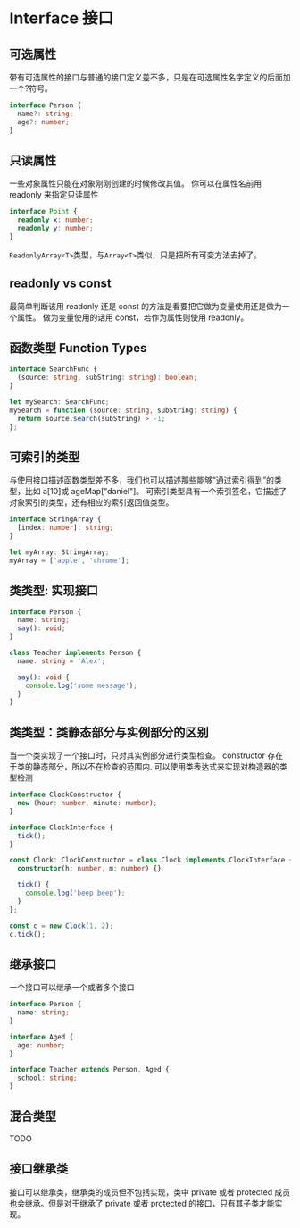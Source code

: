 # Interface 接口

## 可选属性

带有可选属性的接口与普通的接口定义差不多，只是在可选属性名字定义的后面加一个?符号。

```typescript
interface Person {
  name?: string;
  age?: number;
}
```

## 只读属性

一些对象属性只能在对象刚刚创建的时候修改其值。 你可以在属性名前用 readonly 来指定只读属性

```typescript
interface Point {
  readonly x: number;
  readonly y: number;
}
```

`ReadonlyArray<T>`类型，与`Array<T>`类似，只是把所有可变方法去掉了。

## readonly vs const

最简单判断该用 readonly 还是 const 的方法是看要把它做为变量使用还是做为一个属性。 做为变量使用的话用 const，若作为属性则使用 readonly。

## 函数类型 Function Types

```typescript
interface SearchFunc {
  (source: string, subString: string): boolean;
}

let mySearch: SearchFunc;
mySearch = function (source: string, subString: string) {
  return source.search(subString) > -1;
};
```

## 可索引的类型

与使用接口描述函数类型差不多，我们也可以描述那些能够“通过索引得到”的类型，比如 a[10]或 ageMap["daniel"]。 可索引类型具有一个索引签名，它描述了对象索引的类型，还有相应的索引返回值类型。

```typescript
interface StringArray {
  [index: number]: string;
}

let myArray: StringArray;
myArray = ['apple', 'chrome'];
```

## 类类型: 实现接口

```typescript
interface Person {
  name: string;
  say(): void;
}

class Teacher implements Person {
  name: string = 'Alex';

  say(): void {
    console.log('some message');
  }
}
```

## 类类型：类静态部分与实例部分的区别

当一个类实现了一个接口时，只对其实例部分进行类型检查。 constructor 存在于类的静态部分，所以不在检查的范围内. 可以使用类表达式来实现对构造器的类型检测

```typescript
interface ClockConstructor {
  new (hour: number, minute: number);
}

interface ClockInterface {
  tick();
}

const Clock: ClockConstructor = class Clock implements ClockInterface {
  constructor(h: number, m: number) {}

  tick() {
    console.log('beep beep');
  }
};

const c = new Clock(1, 2);
c.tick();
```

## 继承接口

一个接口可以继承一个或者多个接口

```typescript
interface Person {
  name: string;
}

interface Aged {
  age: number;
}

interface Teacher extends Person, Aged {
  school: string;
}
```

## 混合类型

TODO

## 接口继承类

接口可以继承类，继承类的成员但不包括实现，类中 private 或者 protected 成员也会继承。但是对于继承了 private 或者 protected 的接口，只有其子类才能实现。
